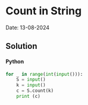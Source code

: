 
# Count in String

Date: 13-08-2024

## Solution
#### Python
```python
for _ in range(int(input())):
    S = input()
    k = input()
    c = S.count(k)
    print (c)
```
        